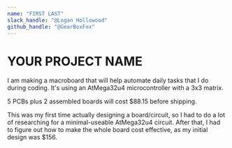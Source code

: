 ```yaml
---
name: "FIRST LAST"
slack_handle: "@Logan Hollowood"
github_handle: "@GearBoxFox"
---
```


# YOUR PROJECT NAME

<!-- Describe your board in 2-3 sentences. What are you making? What will it do? -->
I am making a macroboard that will help automate daily tasks that I do during coding. 
It's using an AtMega32u4 microcontroller with a 3x3 matrix.

<!-- How much is it going to cost? -->
5 PCBs plus 2 assembled boards will cost $88.15 before shipping.

<!-- Tell us a little bit about your design process. What were some challenges? What helped? ***Totally optional*** -->
This was my first time actually designing a board/circuit, so I had to do a lot of researching for a minimal-useable AtMega32u4 circuit. 
After that, I had to figure out how to make the whole board cost effective, as my initial design was $156.
